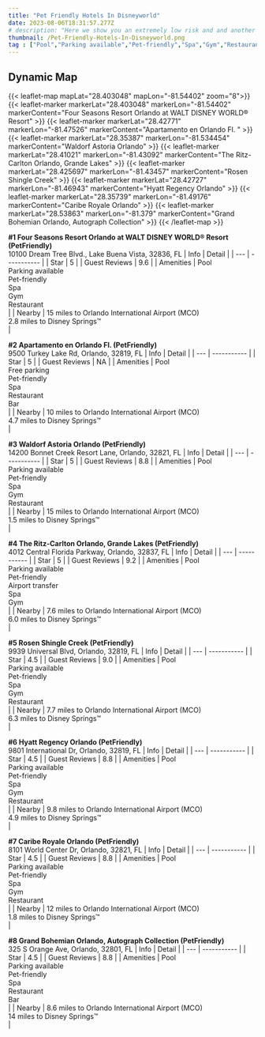 ```yaml
---
title: "Pet Friendly Hotels In Disneyworld"
date: 2023-08-06T18:31:57.277Z
# description: "Here we show you an extremely low risk and and another medium risk approach to earn passive income "
thumbnail: /Pet-Friendly-Hotels-In-Disneyworld.png
tag : ["Pool","Parking available","Pet-friendly","Spa","Gym","Restaurant","Free parking","Bar","Airport transfer"]
---
```


## Dynamic Map
{{< leaflet-map  mapLat="28.403048" mapLon="-81.54402" zoom="8">}}
    {{< leaflet-marker markerLat="28.403048" markerLon="-81.54402" markerContent="Four Seasons Resort Orlando at WALT DISNEY WORLD® Resort" >}}
    {{< leaflet-marker markerLat="28.42771" markerLon="-81.47526" markerContent="Apartamento en Orlando Fl. " >}}
    {{< leaflet-marker markerLat="28.35387" markerLon="-81.534454" markerContent="Waldorf Astoria Orlando" >}}
    {{< leaflet-marker markerLat="28.41021" markerLon="-81.43092" markerContent="The Ritz-Carlton Orlando, Grande Lakes" >}}
    {{< leaflet-marker markerLat="28.425697" markerLon="-81.43457" markerContent="Rosen Shingle Creek" >}}
    {{< leaflet-marker markerLat="28.42727" markerLon="-81.46943" markerContent="Hyatt Regency Orlando" >}}
    {{< leaflet-marker markerLat="28.35739" markerLon="-81.49176" markerContent="Caribe Royale Orlando" >}}
    {{< leaflet-marker markerLat="28.53863" markerLon="-81.379" markerContent="Grand Bohemian Orlando, Autograph Collection" >}}
{{< /leaflet-map >}}


**#1 Four Seasons Resort Orlando at WALT DISNEY WORLD® Resort (PetFriendly)**<br>10100 Dream Tree Blvd., Lake Buena Vista, 32836, FL
| Info | Detail |
| --- | ----------- |
| Star | 5 |
| Guest Reviews | 9.6 |
| Amenities | Pool<br>Parking available<br>Pet-friendly<br>Spa<br>Gym<br>Restaurant<br> |
| Nearby | 15 miles to Orlando International Airport (MCO)<br>2.8 miles to Disney Springs™<br> |

**#2 Apartamento en Orlando Fl.  (PetFriendly)**<br>9500 Turkey Lake Rd, Orlando, 32819, FL
| Info | Detail |
| --- | ----------- |
| Star | 5 |
| Guest Reviews | NA |
| Amenities | Pool<br>Free parking<br>Pet-friendly<br>Spa<br>Restaurant<br>Bar<br> |
| Nearby | 10 miles to Orlando International Airport (MCO)<br>4.7 miles to Disney Springs™<br> |

**#3 Waldorf Astoria Orlando (PetFriendly)**<br>14200 Bonnet Creek Resort Lane, Orlando, 32821, FL
| Info | Detail |
| --- | ----------- |
| Star | 5 |
| Guest Reviews | 8.8 |
| Amenities | Pool<br>Parking available<br>Pet-friendly<br>Spa<br>Gym<br>Restaurant<br> |
| Nearby | 15 miles to Orlando International Airport (MCO)<br>1.5 miles to Disney Springs™<br> |

**#4 The Ritz-Carlton Orlando, Grande Lakes (PetFriendly)**<br>4012 Central Florida Parkway, Orlando, 32837, FL
| Info | Detail |
| --- | ----------- |
| Star | 5 |
| Guest Reviews | 9.2 |
| Amenities | Pool<br>Parking available<br>Pet-friendly<br>Airport transfer<br>Spa<br>Gym<br> |
| Nearby | 7.6 miles to Orlando International Airport (MCO)<br>6.0 miles to Disney Springs™<br> |

**#5 Rosen Shingle Creek (PetFriendly)**<br>9939 Universal Blvd, Orlando, 32819, FL
| Info | Detail |
| --- | ----------- |
| Star | 4.5 |
| Guest Reviews | 9.0 |
| Amenities | Pool<br>Parking available<br>Pet-friendly<br>Spa<br>Gym<br>Restaurant<br> |
| Nearby | 7.7 miles to Orlando International Airport (MCO)<br>6.3 miles to Disney Springs™<br> |

**#6 Hyatt Regency Orlando (PetFriendly)**<br>9801 International Dr, Orlando, 32819, FL
| Info | Detail |
| --- | ----------- |
| Star | 4.5 |
| Guest Reviews | 8.8 |
| Amenities | Pool<br>Parking available<br>Pet-friendly<br>Spa<br>Gym<br>Restaurant<br> |
| Nearby | 9.8 miles to Orlando International Airport (MCO)<br>4.9 miles to Disney Springs™<br> |

**#7 Caribe Royale Orlando (PetFriendly)**<br>8101 World Center Dr, Orlando, 32821, FL
| Info | Detail |
| --- | ----------- |
| Star | 4.5 |
| Guest Reviews | 8.8 |
| Amenities | Pool<br>Parking available<br>Pet-friendly<br>Spa<br>Gym<br>Restaurant<br> |
| Nearby | 12 miles to Orlando International Airport (MCO)<br>1.8 miles to Disney Springs™<br> |

**#8 Grand Bohemian Orlando, Autograph Collection (PetFriendly)**<br>325 S Orange Ave, Orlando, 32801, FL
| Info | Detail |
| --- | ----------- |
| Star | 4.5 |
| Guest Reviews | 8.8 |
| Amenities | Pool<br>Parking available<br>Pet-friendly<br>Spa<br>Restaurant<br>Bar<br> |
| Nearby | 8.6 miles to Orlando International Airport (MCO)<br>14 miles to Disney Springs™<br> |

